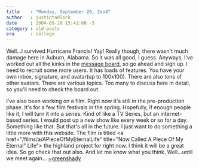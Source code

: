 ```yaml
---
title    : "Monday, September 20, 2oo4"
author   : justintadlock
date     : 2004-09-20 15:41:00 -5
category : old-posts
era      : college
---
```


Well...I survived Hurricane Francis! Yay! Really though, there wasn't much damage here in Auburn, Alabama.  So it was all good, I guess. Anyways, I've worked out all the kinks in the <a href="/forum" title="Website Forum" rel="external"> message board</a>, so go ahead and sign up.  I need to recruit some more users.  It has loads of features.  You have your own inbox, signature, and avatar(up to 100x100).  There are also tons of other avatars.  There are various topics.  Too many to discuss here in detail, so you'll need to check the board out.

I've also been working on a film.  Right now it's still in the pre-production phase.  It's for a few film festivals in the spring.  Hopefully, if enough people like it, I will turn it into a series.  Kind of like a TV Series, but an internet-based series.  I would post up a new show like every week or so for a day.  Something like that.  But that's all in the future.  I just want to do something a little more with this website.  The film is titled <a href="/films/a/APieceOfMyEternalLife" title="Now Called A Piece Of My Eternal" Life"> the highland project</a> for right now.  I think it will be a great idea.  So go check that out also.  And let me know what you think.  Well...until we meet again...
<a href="mailto:webmaster@dark-autumn.com"> ~greenshady</a>

